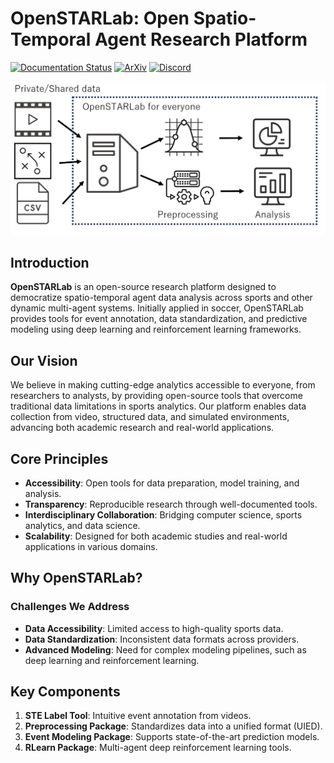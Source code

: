 # OpenSTARLab: Open Spatio-Temporal Agent Research Platform
[![Documentation Status](https://readthedocs.org/projects/openstarlab/badge/?version=latest)](https://openstarlab.readthedocs.io/en/latest/?badge=latest)
[![ArXiv](https://img.shields.io/badge/ArXiv-2502.02785-b31b1b?logo=arxiv)](https://arxiv.org/abs/2502.02785)
[![Discord](https://img.shields.io/badge/Discord-Join%20Chat-5865F2?logo=discord&logoColor=white)](https://discord.gg/PnH2MDDaCf)

<div align="center">
  <img src="https://github.com/open-starlab/.github/blob/main/profile/overview_openstarlab.png" alt="Overview of OpenSTARLab" width="600">
</div>

## Introduction
**OpenSTARLab** is an open-source research platform designed to democratize spatio-temporal agent data analysis across sports and other dynamic multi-agent systems. Initially applied in soccer, OpenSTARLab provides tools for event annotation, data standardization, and predictive modeling using deep learning and reinforcement learning frameworks.

## Our Vision
We believe in making cutting-edge analytics accessible to everyone, from researchers to analysts, by providing open-source tools that overcome traditional data limitations in sports analytics. Our platform enables data collection from video, structured data, and simulated environments, advancing both academic research and real-world applications.

## Core Principles
- **Accessibility**: Open tools for data preparation, model training, and analysis.
- **Transparency**: Reproducible research through well-documented tools.
- **Interdisciplinary Collaboration**: Bridging computer science, sports analytics, and data science.
- **Scalability**: Designed for both academic studies and real-world applications in various domains.

## Why OpenSTARLab?

### Challenges We Address
- **Data Accessibility**: Limited access to high-quality sports data.
- **Data Standardization**: Inconsistent data formats across providers.
- **Advanced Modeling**: Need for complex modeling pipelines, such as deep learning and reinforcement learning.

## Key Components
1. **STE Label Tool**: Intuitive event annotation from videos.
2. **Preprocessing Package**: Standardizes data into a unified format (UIED).
3. **Event Modeling Package**: Supports state-of-the-art prediction models.
4. **RLearn Package**: Multi-agent deep reinforcement learning tools.
